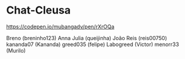 # Chat-Cleusa
https://codepen.io/mubangadv/pen/rXrOQa

Breno (breninho123)
Anna Julia (queijinha)
João Reis (reis00750)
kananda07 (Kananda)
greed035 (felipe)
Labogreed (Victor)
menorr33 (Murilo)
